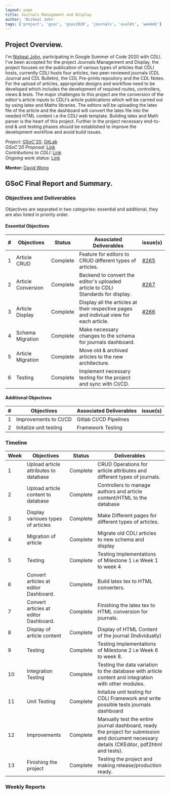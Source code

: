 ```yaml
---
layout: page
title: Journals Management and Display
author: 'Nisheal John'
tags: ['project', 'gsoc', 'gsoc2020', 'journals', 'eval#1', 'week#2']
---
```


## Project Overview.

I'm <a href="https://in.linkedin.com/in/nishealjohn">Nisheal John</a>, participating in Google Summer of Code 2020 with CDLI.
I've been accepted for the project Journals Management and Display, the project focuses on the publication of various types of articles that CDLI hosts, currently CDLI hosts four articles, two peer-reviewed journals (CDL Journal and CDL Bulletin), the CDL Pre-prints repository and the CDL Notes. For the upload of articles, appropriate designs and workflow need to be developed which includes the development of required routes, controllers, views & tests. The major challenges to this project are the conversion of the editor's article inputs to CDLI's article publications which will be carried out by using latex and Maths libraries. The editors will be uploading the latex file of the article and the dashboard will convert the latex file into the needed HTML content i.e the CDLI web template. Building latex and Math parser is the heart of this project. Further in the project necessary end-to-end & unit testing phases should be established to improve the development workflow and avoid build issues.<br>

<i>Project:</i>
<a target="_blank" href="https://summerofcode.withgoogle.com/projects/#5756188689432576
">GSoC'20</a>,
<a target="_blank" href="https://gitlab.com/cdli/framework"> GitLab</a>
<br>
<i>GSoC'20 Proposal:</i>
<a href="https://docs.google.com/document/d/1RqDL5N3zou7Jr5hd7dXfV4L-Dr6gu0kOevz7tKUzsZ8/edit">Link</a><br>
<i>Contributions to CDLI:</i>
<a href="https://gitlab.com/cdli/framework/-/merge_requests?scope=all&utf8=%E2%9C%93&state=all&author_username=nishealj
">Link<a><br>
<i>Ongoing work status:</i>
<a href="https://docs.google.com/spreadsheets/d/1G9bFZZEGgC9URRTA15ZaxRsDyZIPjIQr4x13S4bi7xc/edit#gid=0
">Link<a><br>

<b>Mentor: </b> <a target="_blank" href='mailto:lizardcircusus@gmail.com'>David Wong</a>

## GSoC Final Report and Summary.

### Objectives and Deliverables

Objectives are separated in two categories: essential and additional, they are also listed in priority order.

#### Essential Objectives

| \#  | Objectives         | Status | Associated Deliverables                                                         | issue(s) |
| --- | ------------------ | -------- | ------------------------------------------------------------------------------- | -------- |
| 1   | Article CRUD     | Complete|Feature for editors to CRUD different types of articles.                      |  <a target="_blank" href='https://gitlab.com/cdli/framework/-/issues/265'>#265</a>        |
| 2   | Article Conversion |Complete |Backend to convert the editor's uploaded article to CDLI Standards for display. |   <a target="_blank" href='https://gitlab.com/cdli/framework/-/issues/267'>#267</a>       |
| 3   | Article Display    |Complete |Display all the articles at their respective pages and indiviual view for each article.|   <a target="_blank" href='https://gitlab.com/cdli/framework/-/issues/266'>#266</a>       |
| 4   | Schema Migration   | Complete |Make necessary changes to the schema for journals dashboard.                    |          |
| 5   | Article Migration  | Complete |Move old & archived articles to the new architecture.                           |          |
| 6   | Testing            | Complete |Implement necessary testing for the project and sync with CI/CD.                |          |

#### Additional Objectives

| \#  | Objectives             | Associated Deliverables | issue(s) |
| --- | ---------------------- | ----------------------- | -------- |
| 1   | Improvements to CI/CD  | Gitlab CI/CD Pipelines  |          |
| 2   | Initalize unit testing | Framework Testing       |          |

### Timeline

| Week | Objectives                            |Status |Deliverables                                                                                           |
| ---- | ------------------------------------- |------ |------------------------------------------------------------------------------------------------------ |
| 1    | Upload article attributes to database | Complete|CRUD Operations for article attributes and different types of journals.                                |
| 2    | Upload article content to database    | Complete|Controllers to manage authors and article content/HTML to the database |
| 3    | Display varioues types of articles    | Complete|Make Different pages for different types of articles.                                                  |
| 4    | Migration of article                  | Complete|Migrate old CDLI articles to new schema and display                                                    |
| 5    | Testing                               |Complete |Testing Implementations of Milestone 1 i.e Week 1 to week 4                                                                |
| 6    | Convert articles at editor Dashboard. |Complete |Build latex tex to HTML converters.                                           |
| 7    | Convert articles at editor Dashboard. |Complete |Finishing the latex tex to HTML conversion for journals.                                               |
| 8    | Display of article content            |Complete |Display of HTML Content of the journal (Individually)                                                  |
| 9    | Testing                               |Complete |Testing Implementations of Milestone 2 i.e Week 6 to week 8.                                                                |
| 10   | Integration Testing                   |Complete |Testing the data variation to the database with article content and integration with other modules.    |
| 11   | Unit Testing                          |Complete |Initalize unit testing for CDLI Framework and write possible tests journals dashboard                  |
| 12   | Improvements                          |Complete |Manually test the entire journal dashboard, ready the project for submission and document necessary details (CKEditor, pdf2html and tests). |
| 13   | Finishing the project                 |Complete |Testing the project and making release/production ready.                                               |

### Weekly Reports
